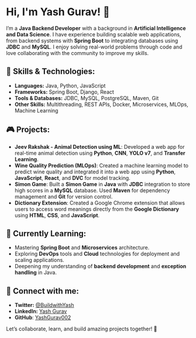 # Hi, I'm Yash Gurav! 👋

I’m a **Java Backend Developer** with a background in **Artificial Intelligence and Data Science**. I have experience building scalable web applications, from backend systems with **Spring Boot** to integrating databases using **JDBC** and **MySQL**. I enjoy solving real-world problems through code and love collaborating with the community to improve my skills.

## 🔧 Skills & Technologies:
- **Languages:** Java, Python, JavaScript
- **Frameworks:** Spring Boot, Django, React
- **Tools & Databases:** JDBC, MySQL, PostgreSQL, Maven, Git
- **Other Skills:** Multithreading, REST APIs, Docker, Microservices, MLOps, Machine Learning

## 🎮 Projects:
- **Jeev Rakshak - Animal Detection using ML**: Developed a web app for real-time animal detection using **Python**, **CNN**, **YOLO v7**, and **Transfer Learning**.
- **Wine Quality Prediction (MLOps)**: Created a machine learning model to predict wine quality and integrated it into a web app using **Python**, **JavaScript**, **React**, and **DVC** for model tracking.
- **Simon Game**: Built a **Simon Game** in **Java** with **JDBC** integration to store high scores in a **MySQL** database. Used **Maven** for dependency management and **Git** for version control.
- **Dictionary Extension**: Created a Google Chrome extension that allows users to access word meanings directly from the **Google Dictionary** using **HTML**, **CSS**, and **JavaScript**.

## 🚀 Currently Learning:
- Mastering **Spring Boot** and **Microservices** architecture.
- Exploring **DevOps** tools and **Cloud** technologies for deployment and scaling applications.
- Deepening my understanding of **backend development** and **exception handling** in Java.

## 🔗 Connect with me:
- **Twitter:** [@BuildwithYash](https://x.com/yash_gurav_2002)
- **LinkedIn:** [Yash Gurav](https://www.linkedin.com/in/yash-gurav-58bbba21a/)
- **GitHub**: [YashGurav002](https://github.com/Yashgurav002)

Let’s collaborate, learn, and build amazing projects together! 🚀
